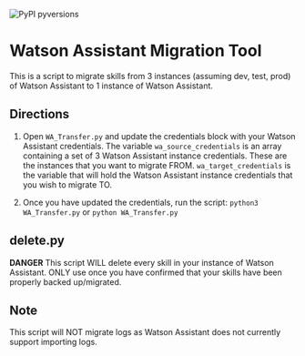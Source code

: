 ![PyPI pyversions](https://img.shields.io/badge/python-3.6%20%7C%203.7%20%7C%203.8%20%7C%203.9-blue)

# Watson Assistant Migration Tool

This is a script to migrate skills from 3 instances (assuming dev, test, prod) of Watson Assistant to 1 instance of Watson Assistant.

## Directions

1. Open `WA_Transfer.py` and update the credentials block with your Watson Assistant credentials. The variable `wa_source_credentials` is an array containing a set of 3 Watson Assistant instance credentials. These are the instances that you want to migrate FROM. `wa_target_credentials` is the variable that will hold the Watson Assistant instance credentials that you wish to migrate TO.

2. Once you have updated the credentials, run the script: `python3 WA_Transfer.py` or `python WA_Transfer.py`

## delete.py

**DANGER** This script WILL delete every skill in your instance of Watson Assistant. ONLY use once you have confirmed that your skills have been properly backed up/migrated.

## Note

This script will NOT migrate logs as Watson Assistant does not currently support importing logs.
